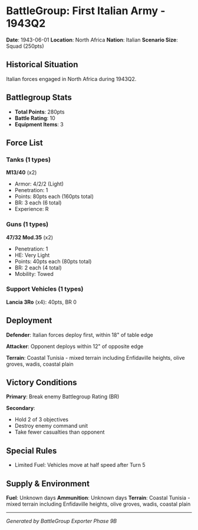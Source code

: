 # BattleGroup: First Italian Army - 1943Q2

**Date**: 1943-06-01
**Location**: North Africa
**Nation**: Italian
**Scenario Size**: Squad (250pts)

## Historical Situation

Italian forces engaged in North Africa during 1943Q2.

## Battlegroup Stats

- **Total Points**: 280pts
- **Battle Rating**: 10
- **Equipment Items**: 3

## Force List

### Tanks (1 types)

**M13/40** (x2)
- Armor: 4/2/2 (Light)
- Penetration: 1
- Points: 80pts each (160pts total)
- BR: 3 each (6 total)
- Experience: R

### Guns (1 types)

**47/32 Mod.35** (x2)
- Penetration: 1
- HE: Very Light
- Points: 40pts each (80pts total)
- BR: 2 each (4 total)
- Mobility: Towed

### Support Vehicles (1 types)

**Lancia 3Ro** (x4): 40pts, BR 0

## Deployment

**Defender**: Italian forces deploy first, within 18" of table edge

**Attacker**: Opponent deploys within 12" of opposite edge

**Terrain**: Coastal Tunisia - mixed terrain including Enfidaville heights, olive groves, wadis, coastal plain

## Victory Conditions

**Primary**: Break enemy Battlegroup Rating (BR)

**Secondary**:
- Hold 2 of 3 objectives
- Destroy enemy command unit
- Take fewer casualties than opponent

## Special Rules

- Limited Fuel: Vehicles move at half speed after Turn 5

## Supply & Environment

**Fuel**: Unknown days
**Ammunition**: Unknown days
**Terrain**: Coastal Tunisia - mixed terrain including Enfidaville heights, olive groves, wadis, coastal plain

---

*Generated by BattleGroup Exporter Phase 9B*
